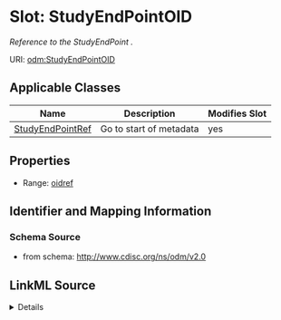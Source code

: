 # Slot: StudyEndPointOID


_Reference to the StudyEndPoint ._



URI: [odm:StudyEndPointOID](http://www.cdisc.org/ns/odm/v2.0/StudyEndPointOID)



<!-- no inheritance hierarchy -->




## Applicable Classes

| Name | Description | Modifies Slot |
| --- | --- | --- |
[StudyEndPointRef](StudyEndPointRef.md) | Go to start of metadata |  yes  |







## Properties

* Range: [oidref](oidref.md)





## Identifier and Mapping Information







### Schema Source


* from schema: http://www.cdisc.org/ns/odm/v2.0




## LinkML Source

<details>
```yaml
name: StudyEndPointOID
description: Reference to the StudyEndPoint .
from_schema: http://www.cdisc.org/ns/odm/v2.0
rank: 1000
alias: StudyEndPointOID
domain_of:
- StudyEndPointRef
range: oidref

```
</details>